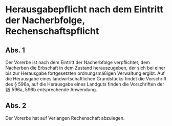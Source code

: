 # Herausgabepflicht nach dem Eintritt der Nacherbfolge, Rechenschaftspflicht



## Abs. 1

 Der Vorerbe ist nach dem Eintritt der Nacherbfolge verpflichtet, dem Nacherben die Erbschaft in dem Zustand herauszugeben, der sich bei einer bis zur Herausgabe fortgesetzten ordnungsmäßigen Verwaltung ergibt. Auf die Herausgabe eines landwirtschaftlichen Grundstücks findet die Vorschrift des § 596a, auf die Herausgabe eines Landguts finden die Vorschriften der §§ 596a, 596b entsprechende Anwendung.

## Abs. 2

 Der Vorerbe hat auf Verlangen Rechenschaft abzulegen. 

